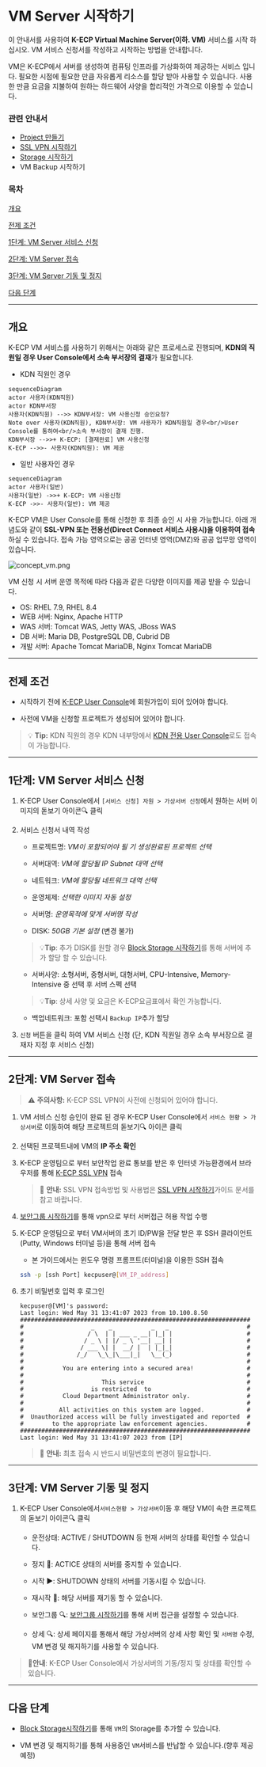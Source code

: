[문서 최종 수정일자 : 2023-07-27]: # 

[문서 최종 수정자 : 신승규]: # 

# VM Server 시작하기

이 안내서를 사용하여 **K-ECP Virtual Machine Server(이하. VM)** 서비스를 시작 하십시오. VM 서비스 신청서를 작성하고 시작하는 방법을 안내합니다. 

VM은 K-ECP에서 서버를 생성하여 컴퓨팅 인프라를 가상화하여 제공하는 서비스 입니다. 필요한 시점에 필요한 만큼 자유롭게 리소스를 할당 받아 사용할 수 있습니다. 사용한 만큼 요금을 지불하여 원하는 하드웨어 사양을 합리적인 가격으로 이용할 수 있습니다.

### 관련 안내서

* [Project 만들기](./Project.md)
* [SSL VPN 시작하기](./SSLVPN_started.md)
* [Storage 시작하기](./Storage_started)
* VM Backup 시작하기

### 목차

[개요](#abstract)

[전제 조건](#precondition)

[1단계: VM Server 서비스 신청](#step1)

[2단계: VM Server 접속](#step2)

[3단계: VM Server 기동 및 정지](#step3)

[다음 단계](#nextstep)

---

<span id="abstract"/>

## 개요

K-ECP VM 서비스를 사용하기 위해서는 아래와 같은 프로세스로 진행되며, **KDN의 직원일 경우 User Console에서 소속 부서장의 결재**가 필요합니다.

* KDN 직원인 경우

```mermaid
sequenceDiagram
actor 사용자(KDN직원)
actor KDN부서장
사용자(KDN직원) -->> KDN부서장: VM 사용신청 승인요청?
Note over 사용자(KDN직원), KDN부서장: VM 사용자가 KDN직원일 경우<br/>User Console를 통하여<br/>소속 부서장이 결재 진행.
KDN부서장 -->>+ K-ECP: [결재완료] VM 사용신청
K-ECP -->>- 사용자(KDN직원): VM 제공
```

* 일반 사용자인 경우

```mermaid
sequenceDiagram
actor 사용자(일반)
사용자(일반) ->>+ K-ECP: VM 사용신청
K-ECP ->>- 사용자(일반): VM 제공
```

K-ECP VM은 User Console를 통해 신청한 후 최종 승인 시 사용 가능합니다. 아래 개념도와 같이 **SSL-VPN 또는 전용선(Direct Connect 서비스 사용시)을 이용하여 접속**하실 수 있습니다. 접속 가능 영역으로는 공공 인터넷 영역(DMZ)와 공공 업무망 영역이 있습니다.

![concept_vm.png](./../resource/concept_vm.png)

VM 신청 시 서버 운영 목적에 따라 다음과 같은 다양한 이미지를 제공 받을 수 있습니다.

* OS: RHEL 7.9, RHEL 8.4
* WEB 서버: Nginx, Apache HTTP
* WAS 서버: Tomcat WAS, Jetty WAS, JBoss WAS
* DB 서버: Maria DB, PostgreSQL DB, Cubrid DB
* 개발 서버: Apache Tomcat MariaDB, Nginx Tomcat MariaDB

---

<span id="precondition"/>

## 전제 조건

* 시작하기 전에 [K-ECP User Console](https://kecp.kdn.com/mbr/ "인터넷에서 접속 시")에 회원가입이 되어 있어야 합니다. 

* 사전에 VM을 신청할 프로젝트가 생성되어 있어야 합니다. 

> :bulb: **Tip:** KDN 직원의 경우  KDN 내부망에서 [KDN 전용 User Console](http://kdnecp.kdn.com:8585/mbr/ "KDN 내부망에서 접속 시")로도 접속이 가능합니다.

---

<span id="step1"/>

## 1단계: VM Server 서비스 신청

1. K-ECP User Console에서 `[서비스 신청] 자원 > 가상서버 신청`에서 원하는 서버 이미지의 돋보기 아이콘:mag: 클릭

2. 서비스 신청서 내역 작성  
   
   * 프로젝트명: *VM이 포함되어야 될 기 생성완료된 프로젝트 선택*
   
   * 서버대역: *VM에 할당될 IP Subnet 대역 선택* 
   
   * 네트워크: *VM에 할당될 네트워크 대역 선택*
   
   * 운영체제: *선택한 이미지 자동 설정*
   
   * 서버명: *운영목적에 맞게 서버명 작성*
   
   * DISK: *50GB 기본 설정* (변경 불가)
   
   > :bulb:**Tip**: 추가 DISK를 원할 경우 [Block Storage 시작하기](./BlockStorage_started.md)를 통해 서버에 추가 할당 할 수 있습니다.
   
   * 서버사양: 소형서버, 중형서버, 대형서버, CPU-Intensive, Memory-Intensive 중 선택 후 서버 스펙 선택
   
   > :bulb:**Tip**: 상세 사양 및 요금은 K-ECP요금표에서 확인 가능합니다.
   
   * 백업네트워크: 포함 선택시 `Backup IP`추가 할당

3. `신청` 버튼을 클릭 하여 VM 서비스 신청 (단, KDN 직원일 경우 소속 부서장으로 결재자 지정 후 서비스 신청)

---

<span id="step2"/>

## 2단계: VM Server 접속

> :warning: **주의사항:** K-ECP SSL VPN이 사전에 신청되어 있어야 합니다.

1. VM 서비스 신청 승인이 완료 된 경우 K-ECP User Console에서 `서비스 현황 > 가상서버`로 이동하여 해당 프로젝트의 돋보기:mag: 아이콘 클릭

2. 선택된 프로젝트내에 VM의 **IP 주소 확인**

3. K-ECP 운영팀으로 부터 보안작업 완료 통보를 받은 후 인터넷 가능환경에서 브라우저를 통해 [K-ECP SSL VPN](https://kecp-vpn.kdn.com/) 접속 
   
   > :bell: **안내:** SSL VPN 접속방법 및 사용법은 [SSL VPN 시작하기](./SSLVPN_started.md)가이드 문서를 참고 바랍니다.

4. [보안그룹 시작하기](./SecurityGroup_started.md)를 통해 vpn으로 부터 서버접근 허용 작업 수행

5. K-ECP 운영팀으로 부터 VM서버의 초기 ID/PW을 전달 받은 후 SSH 클라이언트(Putty, Windows 터미널 등)을 통해 서버 접속
   
   * 본 가이드에서는 윈도우 명령 프롬프트(터미널)을 이용한 SSH 접속
   
   ```bash
   ssh -p [ssh Port] kecpuser@[VM_IP_address]
   ```

6. 초기 비밀번호 입력 후 로그인
   
   ```
   kecpuser@[VM]'s password:
   Last login: Wed May 31 13:41:07 2023 from 10.100.8.50
   #################################################################
   #                   _    _           _   _                      #
   #                  / \  | | ___ _ __| |_| |                     #
   #                 / _ \ | |/ _ \ '__| __| |                     #
   #                / ___ \| |  __/ |  | |_|_|                     #
   #               /_/   \_\_|\___|_|   \__(_)                     #
   #                                                               #
   #           You are entering into a secured area!               #
   #                                                               #
   #                      This service                             #
   #                   is restricted  to                           #
   #           Cloud Department Administrator only.                #
   #                                                               #
   #          All activities on this system are logged.            #
   #  Unauthorized access will be fully investigated and reported  #
   #        to the appropriate law enforcement agencies.           #
   #################################################################
   Last login: Wed May 31 13:41:07 2023 from [IP]
   ```
   
   > :bell: **안내:** 최초 접속 시 반드시 비밀번호의 변경이 필요합니다.

---

<span id="step3"/>

## 3단계: VM Server 기동 및 정지

1. K-ECP User Console에서`서비스현황 > 가상서버`이동 후 해당 VM이 속한 프로젝트의 돋보기 아이콘:mag: 클릭
   
   * 운전상태: ACTIVE / SHUTDOWN 등 현재 서버의 상태를 확인할 수 있습니다.
   
   * 정지 :white_square_button::  ACTICE 상태의 서버를 중지할 수 있습니다.
   
   * 시작 :arrow_forward:: SHUTDOWN 상태의 서버를 기동시킬 수 있습니다.
   
   * 재시작 :arrows_counterclockwise:: 해당 서버를 재기동 할 수 있습니다.
   
   * 보안그룹 :mag:: [보안그룹 시작하기](./SecurityGroup_started.md)를 통해 서버 접근을 설정할 수 있습니다.
   
   * 상세 :mag:: 상세 페이지를 통해서 해당 가상서버의 상세 사항 확인 및 `서버명` 수정, VM 변경 및 해지하기를 사용할 수 있습니다.

> :bell:**안내**: K-ECP User Console에서 가상서버의 기동/정지 및 상태를 확인할 수 있습니다.

---

<span id="nextstep"/>

## 다음 단계

* [Block Storage시작하기](./BlockStorage_started.md)를 통해 `VM`의 Storage를 추가할 수 있습니다.

* VM 변경 및 해지하기를 통해 사용중인 `VM`서비스를 반납할 수 있습니다.(향후 제공 예정)

